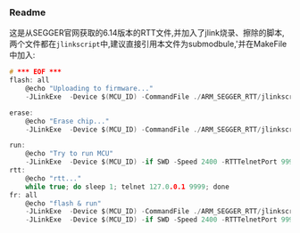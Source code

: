 ### Readme
这是从SEGGER官网获取的6.14版本的RTT文件,并加入了jlink烧录、擦除的脚本,两个文件都在`jlinkscript`中,建议直接引用本文件为submodbule,'并在MakeFile中加入:
```c
# *** EOF ***
flash: all
	@echo "Uploading to firmware..."
	-JLinkExe  -Device $(MCU_ID) -CommandFile ./ARM_SEGGER_RTT/jlinkscript/flash.jlink

erase:
	@echo "Erase chip..."
	-JLinkExe  -Device $(MCU_ID) -CommandFile ./ARM_SEGGER_RTT/jlinkscript/erase.jlink

run:
	@echo "Try to run MCU"
	-JLinkExe  -Device $(MCU_ID) -if SWD -Speed 2400 -RTTTelnetPort 9999 -autoconnect 1
rtt:
	@echo "rtt..."
	while true; do sleep 1; telnet 127.0.0.1 9999; done
fr: all
	@echo "flash & run"
	-JLinkExe  -Device $(MCU_ID) -CommandFile ./ARM_SEGGER_RTT/jlinkscript/flash.jlink
	-JLinkExe  -Device $(MCU_ID) -if SWD -Speed 2400 -RTTTelnetPort 9999 -autoconnect 1
```